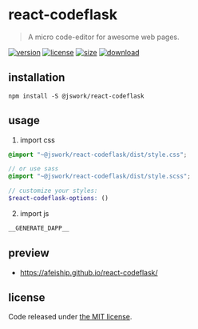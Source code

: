 # react-codeflask
> A micro code-editor for awesome web pages.

[![version][version-image]][version-url]
[![license][license-image]][license-url]
[![size][size-image]][size-url]
[![download][download-image]][download-url]

## installation
```shell
npm install -S @jswork/react-codeflask
```

## usage
1. import css
  ```scss
  @import "~@jswork/react-codeflask/dist/style.css";

  // or use sass
  @import "~@jswork/react-codeflask/dist/style.scss";

  // customize your styles:
  $react-codeflask-options: ()
  ```
2. import js
  ```js
__GENERATE_DAPP__
  ```

## preview
- https://afeiship.github.io/react-codeflask/

## license
Code released under [the MIT license](https://github.com/afeiship/react-codeflask/blob/master/LICENSE.txt).

[version-image]: https://img.shields.io/npm/v/@jswork/react-codeflask
[version-url]: https://npmjs.org/package/@jswork/react-codeflask

[license-image]: https://img.shields.io/npm/l/@jswork/react-codeflask
[license-url]: https://github.com/afeiship/react-codeflask/blob/master/LICENSE.txt

[size-image]: https://img.shields.io/bundlephobia/minzip/@jswork/react-codeflask
[size-url]: https://github.com/afeiship/react-codeflask/blob/master/dist/react-codeflask.min.js

[download-image]: https://img.shields.io/npm/dm/@jswork/react-codeflask
[download-url]: https://www.npmjs.com/package/@jswork/react-codeflask
